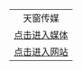 <table>
  <tr>
    <td align=center>
      天窗传媒<br/>
    </td>
  </tr>
  <tr>
    <td align=center>
      <a href="https://i6h9s5q9.stackpathcdn.com/oo.aspx?name=c953881&key=emuzfyuctjmydyxt&from=v777">点击进入媒体</a>
    </td>
  </tr>
  <tr>
    <td align=center>
      <a href="https://i6h9s5q9.stackpathcdn.com/oo.aspx?name=r944158&key=emuzfyuctjmydyxt&from=v7777">点击进入网站</a>
    </td>
  </tr>
</table>
